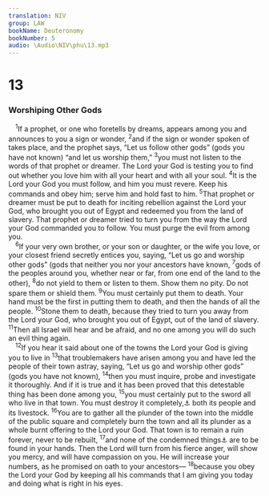 ```yaml
---
translation: NIV
group: LAW
bookName: Deuteronomy 
bookNumber: 5
audio: \Audio\NIV\phu\13.mp3
---
```


<div class="title"><h1>13</h1><h3>Worshiping Other Gods </h3></div>
<span class="verse phu_13_1"> <sup>1</sup>If a prophet, or one who foretells by dreams, appears among you and announces to you a sign or wonder, </span>
<span class="verse phu_13_2"><sup>2</sup>and if the sign or wonder spoken of takes place, and the prophet says, “Let us follow other gods” (gods you have not known) “and let us worship them,” </span>
<span class="verse phu_13_3"><sup>3</sup>you must not listen to the words of that prophet or dreamer. The Lord your God is testing you to find out whether you love him with all your heart and with all your soul. </span>
<span class="verse phu_13_4"><sup>4</sup>It is the Lord your God you must follow, and him you must revere. Keep his commands and obey him; serve him and hold fast to him. </span>
<span class="verse phu_13_5"><sup>5</sup>That prophet or dreamer must be put to death for inciting rebellion against the Lord your God, who brought you out of Egypt and redeemed you from the land of slavery. That prophet or dreamer tried to turn you from the way the Lord your God commanded you to follow. You must purge the evil from among you. <br/></span>
<span class="verse phu_13_6"> <sup>6</sup>If your very own brother, or your son or daughter, or the wife you love, or your closest friend secretly entices you, saying, “Let us go and worship other gods” (gods that neither you nor your ancestors have known, </span>
<span class="verse phu_13_7"><sup>7</sup>gods of the peoples around you, whether near or far, from one end of the land to the other), </span>
<span class="verse phu_13_8"><sup>8</sup>do not yield to them or listen to them. Show them no pity. Do not spare them or shield them. </span>
<span class="verse phu_13_9"><sup>9</sup>You must certainly put them to death. Your hand must be the first in putting them to death, and then the hands of all the people. </span>
<span class="verse phu_13_10"><sup>10</sup>Stone them to death, because they tried to turn you away from the Lord your God, who brought you out of Egypt, out of the land of slavery. </span>
<span class="verse phu_13_11"><sup>11</sup>Then all Israel will hear and be afraid, and no one among you will do such an evil thing again. <br/></span>
<span class="verse phu_13_12"> <sup>12</sup>If you hear it said about one of the towns the Lord your God is giving you to live in </span>
<span class="verse phu_13_13"><sup>13</sup>that troublemakers have arisen among you and have led the people of their town astray, saying, “Let us go and worship other gods” (gods you have not known), </span>
<span class="verse phu_13_14"><sup>14</sup>then you must inquire, probe and investigate it thoroughly. And if it is true and it has been proved that this detestable thing has been done among you, </span>
<span class="verse phu_13_15"><sup>15</sup>you must certainly put to the sword all who live in that town. You must destroy it completely,<a data-toggle="tooltip" data-placement="bottom" title="The Hebrew term refers to the irrevocable giving over of things or persons to the Lord, often by totally destroying them.">⚓</a> both its people and its livestock. </span>
<span class="verse phu_13_16"><sup>16</sup>You are to gather all the plunder of the town into the middle of the public square and completely burn the town and all its plunder as a whole burnt offering to the Lord your God. That town is to remain a ruin forever, never to be rebuilt, </span>
<span class="verse phu_13_17"><sup>17</sup>and none of the condemned things<a data-toggle="tooltip" data-placement="bottom" title="The Hebrew term refers to the irrevocable giving over of things or persons to the Lord, often by totally destroying them.">⚓</a> are to be found in your hands. Then the Lord will turn from his fierce anger, will show you mercy, and will have compassion on you. He will increase your numbers, as he promised on oath to your ancestors— </span>
<span class="verse phu_13_18"><sup>18</sup>because you obey the Lord your God by keeping all his commands that I am giving you today and doing what is right in his eyes. <br/></span>
